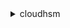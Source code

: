 <details><summary>cloudhsm</summary><blockquote>

- **<details><summary>add-tags-to-resource</summary><blockquote>**

  * --resource-arn
  * --tag-list
  * --cli-input-json
  * --cli-input-yaml
  * --generate-cli-skeleton


- **<details><summary>create-hapg</summary><blockquote>**

  * --label
  * --cli-input-json
  * --cli-input-yaml
  * --generate-cli-skeleton


- **<details><summary>create-hsm</summary><blockquote>**

  * --subnet-id
  * --ssh-key
  * --eni-ip
  * --iam-role-arn
  * --external-id
  * --subscription-type
  * --client-token
  * --syslog-ip
  * --cli-input-json
  * --cli-input-yaml
  * --generate-cli-skeleton


- **<details><summary>create-luna-client</summary><blockquote>**

  * --label
  * --certificate
  * --cli-input-json
  * --cli-input-yaml
  * --generate-cli-skeleton


- **<details><summary>delete-hapg</summary><blockquote>**

  * --hapg-arn
  * --cli-input-json
  * --cli-input-yaml
  * --generate-cli-skeleton


- **<details><summary>delete-hsm</summary><blockquote>**

  * --hsm-arn
  * --cli-input-json
  * --cli-input-yaml
  * --generate-cli-skeleton


- **<details><summary>delete-luna-client</summary><blockquote>**

  * --client-arn
  * --cli-input-json
  * --cli-input-yaml
  * --generate-cli-skeleton


- **<details><summary>describe-hapg</summary><blockquote>**

  * --hapg-arn
  * --cli-input-json
  * --cli-input-yaml
  * --generate-cli-skeleton


- **<details><summary>describe-hsm</summary><blockquote>**

  * --hsm-arn
  * --hsm-serial-number
  * --cli-input-json
  * --cli-input-yaml
  * --generate-cli-skeleton


- **<details><summary>describe-luna-client</summary><blockquote>**

  * --client-arn
  * --certificate-fingerprint
  * --cli-input-json
  * --cli-input-yaml
  * --generate-cli-skeleton


- **<details><summary>get-config</summary><blockquote>**

  * --client-arn
  * --client-version
  * --hapg-list
  * --cli-input-json
  * --cli-input-yaml
  * --generate-cli-skeleton


- **<details><summary>help</summary><blockquote>**

  * 


- **<details><summary>list-available-zones</summary><blockquote>**

  * --cli-input-json
  * --cli-input-yaml
  * --generate-cli-skeleton


- **<details><summary>list-hapgs</summary><blockquote>**

  * --cli-input-json
  * --cli-input-yaml
  * --starting-token
  * --max-items
  * --generate-cli-skeleton


- **<details><summary>list-hsms</summary><blockquote>**

  * --cli-input-json
  * --cli-input-yaml
  * --starting-token
  * --max-items
  * --generate-cli-skeleton


- **<details><summary>list-luna-clients</summary><blockquote>**

  * --cli-input-json
  * --cli-input-yaml
  * --starting-token
  * --max-items
  * --generate-cli-skeleton


- **<details><summary>list-tags-for-resource</summary><blockquote>**

  * --resource-arn
  * --cli-input-json
  * --cli-input-yaml
  * --generate-cli-skeleton


- **<details><summary>modify-hapg</summary><blockquote>**

  * --hapg-arn
  * --label
  * --partition-serial-list
  * --cli-input-json
  * --cli-input-yaml
  * --generate-cli-skeleton


- **<details><summary>modify-hsm</summary><blockquote>**

  * --hsm-arn
  * --subnet-id
  * --eni-ip
  * --iam-role-arn
  * --external-id
  * --syslog-ip
  * --cli-input-json
  * --cli-input-yaml
  * --generate-cli-skeleton


- **<details><summary>modify-luna-client</summary><blockquote>**

  * --client-arn
  * --certificate
  * --cli-input-json
  * --cli-input-yaml
  * --generate-cli-skeleton


- **<details><summary>remove-tags-from-resource</summary><blockquote>**

  * --resource-arn
  * --tag-key-list
  * --cli-input-json
  * --cli-input-yaml
  * --generate-cli-skeleton


</blockquote></details>
</blockquote></details>
</blockquote></details>
</blockquote></details>
</blockquote></details>
</blockquote></details>
</blockquote></details>
</blockquote></details>
</blockquote></details>
</blockquote></details>
</blockquote></details>
</blockquote></details>
</blockquote></details>
</blockquote></details>
</blockquote></details>
</blockquote></details>
</blockquote></details>
</blockquote></details>
</blockquote></details>
</blockquote></details>
</blockquote></details>
</blockquote></details>
